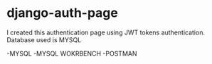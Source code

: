 # django-auth-page

I created this authentication page using JWT tokens authentication. 
Database used is MYSQL

-MYSQL
-MYSQL WOKRBENCH
-POSTMAN




